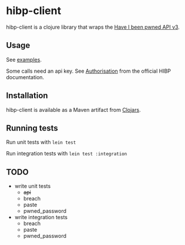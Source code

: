 # hibp-client

hibp-client is a clojure library that wraps the [Have I been pwned API v3](https://haveibeenpwned.com/API/v3).

## Usage

See [examples](test/hibp_client/examples.clj).

Some calls need an api key. See [Authorisation](https://haveibeenpwned.com/API/v3#Authorisation) from the official HIBP documentation.

## Installation

hibp-client is available as a Maven artifact from [Clojars](https://clojars.org/hibp-client).

## Running tests

Run unit tests with `lein test`

Run integration tests with `lein test :integration`

## TODO

 - write unit tests
    - ~~api~~
    - breach
    - paste
    - pwned_password
 - write integration tests
    - breach
    - paste
    - pwned_password
